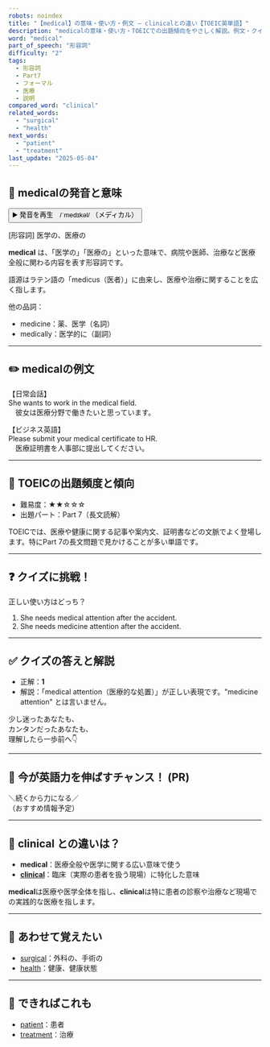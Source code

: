 ```yaml
---
robots: noindex
title: "【medical】の意味・使い方・例文 ― clinicalとの違い【TOEIC英単語】"
description: "medicalの意味・使い方・TOEICでの出題傾向をやさしく解説。例文・クイズ付きでclinicalとの違いもわかりやすく学べます。"
word: "medical"
part_of_speech: "形容詞"
difficulty: "2"
tags:
  - 形容詞
  - Part7
  - フォーマル
  - 医療
  - 説明
compared_word: "clinical"
related_words:
  - "surgical"
  - "health"
next_words:
  - "patient"
  - "treatment"
last_update: "2025-05-04"
---
```


## 🔰 medicalの発音と意味

<button class="play-audio" onclick="playTTS('medical')">
  <span class="play-audio-main">
    ▶️ 発音を再生　/ˈmedɪkəl/
  </span>
  <span class="play-audio-sub">
    （メディカル）
  </span>
</button>

[形容詞] 医学の、医療の

**medical** は、「医学の」「医療の」といった意味で、病院や医師、治療など医療全般に関わる内容を表す形容詞です。

語源はラテン語の「medicus（医者）」に由来し、医療や治療に関することを広く指します。

他の品詞：  
- medicine：薬、医学（名詞）
- medically：医学的に（副詞）

---

## ✏️ medicalの例文

【日常会話】  
She wants to work in the medical field.  
　彼女は医療分野で働きたいと思っています。

【ビジネス英語】  
Please submit your medical certificate to HR.  
　医療証明書を人事部に提出してください。

---

## 🎯 TOEICの出題頻度と傾向

- 難易度：★★☆☆☆
- 出題パート：Part 7（長文読解）

TOEICでは、医療や健康に関する記事や案内文、証明書などの文脈でよく登場します。特にPart 7の長文問題で見かけることが多い単語です。

---

## ❓ クイズに挑戦！

正しい使い方はどっち？

1. She needs medical attention after the accident.  
2. She needs medicine attention after the accident.

---

## ✅ クイズの答えと解説

- 正解：**1**
- 解説：「medical attention（医療的な処置）」が正しい表現です。"medicine attention" とは言いません。

少し迷ったあなたも、  
カンタンだったあなたも、  
理解したら一歩前へ👇️

---

## 🚀 今が英語力を伸ばすチャンス！ (PR)

<div class="info-center">
＼続くから力になる／<br>  
（おすすめ情報予定）
</div>

---

## 🤔  clinical との違いは？

- **medical**：医療全般や医学に関する広い意味で使う
- **[clinical](/word/clinical/)**：臨床（実際の患者を扱う現場）に特化した意味

**medical**は医療や医学全体を指し、**clinical**は特に患者の診察や治療など現場での実践的な医療を指します。

---

## 🧩 あわせて覚えたい

- [surgical](/word/surgical/)：外科の、手術の
- [health](/word/health/)：健康、健康状態

---

## 📖 できればこれも

- [patient](/word/patient/)：患者
- [treatment](/word/treatment/)：治療

<!-- cvid: aid40_bid33 -->
